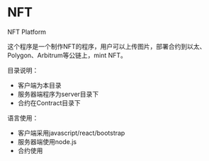 # NFT
 NFT Platform

 这个程序是一个制作NFT的程序，用户可以上传图片，部署合约到以太、Polygon、Arbitrum等公链上，mint NFT。

 目录说明：
  - 客户端为本目录
  - 服务器端程序为server目录下
  - 合约在Contract目录下

  语言使用：
  - 客户端采用javascript/react/bootstrap
  - 服务器端使用node.js
  - 合约使用